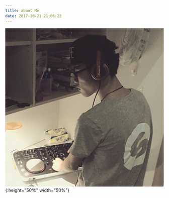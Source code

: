 ```yaml
---
title: about Me
date: 2017-10-21 21:06:22
---
```

![](https://raw.githubusercontent.com/ariesxie/play/master/img/mypicture.jpg){:height="50%" width="50%"}

